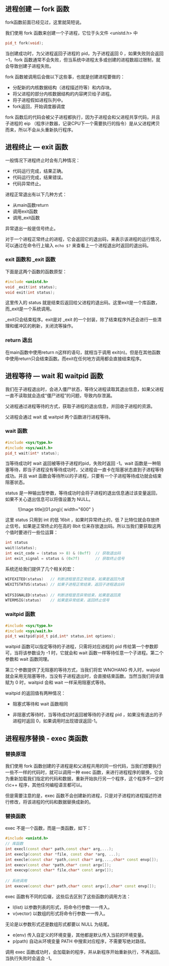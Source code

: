 

## **进程创建 — fork 函数**

fork函数前面已经见过，这里就简短说。

我们使用 fork 函数来创建一个子进程，它位于头文件 <unistd.h> 中

```cpp
pid_t fork(void);
```

当创建成功时，为父进程返回子进程的 pid，为子进程返回 $0$ ，如果失败则会返回 $-1$，fork 函数通常不会失败，但当系统中进程太多或创建的进程数超过限制，就会导致创建子进程失败。

fork 函数被调用后会做以下这些事，也就是创建进程要做的：

- 分配新的内核数据结构（进程描述符等）和内存块。
- 将父进程的部分内核数据结构的内容拷贝给子进程。
- 将子进程假如进程队列中。
- fork返回，开始调度器调度

fork 函数后的代码会被父子进程都执行，因为子进程会和父进程共享代码，并且子进程的 eip （程序计数器，记录CPU下一个需要执行的指令）是从父进程拷贝而来，所以不会从头重新执行程序。

## **进程终止 — exit 函数**

一般情况下进程终止时会有几种情况：

- 代码运行完成，结果正确。
- 代码运行完成，结果错误。
- 代码异常终止。

进程正常退出有以下几种方式：

- 从main函数return
- 调用exit函数
- 调用_exit函数

异常退出一般是信号终止。

对于一个进程正常终止的进程，它会返回它的退出码，来表示该进程的运行情况，可以通过在命令行上输入 `echo $?` 来查看上一个进程退出时返回的退出码。

### **exit 函数和 _exit 函数**

下面是这两个函数的函数原型：

```cpp
#include <unistd.h>
void _exit(int status);
void exit(int status);
```

这里传入的 status 就是结束后返回给父进程的退出码。这里exit是一个库函数，而_exit是一个系统调用。

_exit只会结束程序。exit是对 _exit 的一个封装，除了结束程序外还会进行一些清理和缓冲区的刷新，关闭流等操作。

### **return 退出**

在main函数中使用return n这样的语句，就相当于调用 exit(n)。但是在其他函数中使用return只会结束函数。而exit在任何地方调用都会直接结束程序。


## **进程等待 — wait 和 waitpid 函数**

我们在子进程退出时，会进入僵尸状态，等待父进程读取其退出信息，如果父进程一直不读取就会造成“僵尸进程”的问题，导致内存泄漏。

父进程通过进程等待的方式，获取子进程的退出信息，并回收子进程的资源。

父进程会通过 wait 或 waitpid 两个函数进行进程等待。

### **wait 函数**

```cpp
#include <sys/type.h>
#include <sys/wait.h>
pid_t wait(int* status);
```

当等待成功时 wait 返回被等待子进程的pid，失败时返回 -1。wait 函数是一种阻塞等待，即当子进程没有等待成功时，父进程会一直卡在阻塞状态直到子进程等待成功。并且 wait 函数会等待所以的子进程，只要有一个子进程等待成功就会结束阻塞状态。

status 是一种输出型参数，等待成功时会将子进程的退出信息通过该变量返回，如果不关心退出信息可以将值设置为 NULL。

<figure markdown="span">
  ![Image title](01.png){ width="600" }
</figure>

<!-- <div align="center"><img src="./01.png"width="600"></div> -->

这里 status 只用到 int 的低 16bit ，如果时异常终止的，低 7 比特位就会存放终止信号。如果是正常终止的在高的 8bit 位来存放退出码。所以当我们要获取这两个值时要进行一些位运算：

```cpp
int status
wait(&status);
int exit_code = (status >> 8) & (0xff)  // 获取退出码
int exit_signal = status & (0x7f)       // 获取终止信号
```

系统还给我们提供了几个相关的宏：

```cpp
WIFEXITED(status)   // 判断进程是否正常结束，如果是返回为真
WEXITSTATUS(status) // 如果子进程正常结束，返回子进程退出码

WIFSIGNALED(status) // 判断进程是否异常结束，如果是返回真
WTERMSIG(status)    // 如果是异常结束，返回终止信号
```

### **waitpid 函数**

```cpp
#include <sys/type.h>
#include <sys/wait.h>
pid_t waitpid(pid_t pid,int* status,int options);
```

waitpid 函数可以指定等待的子进程，只需将对应进程的 pid 传给第一个参数即可，当将该参数设为 -1 时，它就会和 wait 函数一样等待任意一个子进程。第二个参数和 wait 函数同理。

第三个参数提供了无阻塞的等待方式，当我们将宏 WNOHANG 传入时，waipid 就会采用无阻塞等待，当没有子进程退出时，会直接结束函数。当然当我们将该值赋为 0 时，waitpid 会和 wait 一样采用阻塞式等待。

waitpid 的返回值有两种情况：

- 阻塞式等待和 wait 函数相同

- 非阻塞式等待时，当等待成功时返回被等待的子进程 pid ，如果没有退出的子进程时返回 0，如果调用时出现错误返回-1。


## **进程程序替换 - exec 类函数**

### **替换原理**

我们使用 fork 函数创建的子进程是和父进程共用的同一份代码，当我们想要执行一些不一样的代码时，就可以调用一种 exec 函数，来进行进程程序的替换，它会为重新加载我们指定的代码和数据，重新开始执行另一个程序，这个程序不一定时c\c++ 程序，其他任何编程语言都可以。

但是需要注意的是，exec 函数不会创建新的进程，只是对子进程的进程描述符进行修改，将该进程的代码和数据替换成新的。

### **替换函数**

exec 不是一个函数，而是一类函数，如下：

```cpp
#include <unistd.h>
// 库函数
int execl(const char* path,const char* arg,...);
int execlp(const char *file, const char *arg, ...);
int execle(const char *path,const char* arg,...,char* const envp[]);
int execv(const char *path,char* const argv[]);
int execvp(const char* file,char* const argv[]);

// 系统调用
int execve(const char* path,char* const argv[],char* const envp[]);
```

exec 函数有不同的后缀，这些后去区别了这些函数的调用方法：

- l(list) 以参数列表的形式，将命令行参数一一传入。
- v(vector) 以数组的形式将命令行参数一一传入。

无论是以参数形式还是数组形式都要以 NULL 为结尾。

- e(env) 传入自定义的环境变量，其他都是默认传入当前的环境变量。
- p(path) 自动从环境变量 PATH 中搜索对应程序，不需要写绝对路径。

调用 exec 函数成功时，会加载新的程序，并从新程序开始重新执行，不再返回。当执行失败时会返会 -1。

